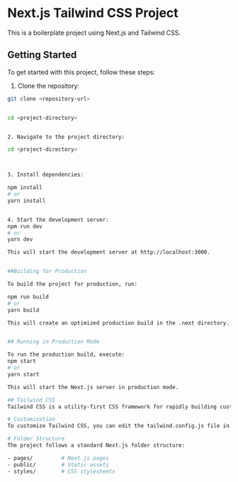 # Next.js Tailwind CSS Project

This is a boilerplate project using Next.js and Tailwind CSS.

## Getting Started

To get started with this project, follow these steps:

1. Clone the repository:

```bash
git clone <repository-url>


cd <project-directory>


2. Navigate to the project directory:

cd <project-directory>



3. Install dependencies:

npm install
# or
yarn install


4. Start the development server:
npm run dev
# or
yarn dev

This will start the development server at http://localhost:3000.


##Building for Production

To build the project for production, run:

npm run build
# or
yarn build

This will create an optimized production build in the .next directory.


## Running in Production Mode

To run the production build, execute:
npm start
# or
yarn start

This will start the Next.js server in production mode.

## Tailwind CSS
Tailwind CSS is a utility-first CSS framework for rapidly building custom designs. This project is pre-configured to use Tailwind CSS.

# Customization
To customize Tailwind CSS, you can edit the tailwind.config.js file in the root directory. Refer to the Tailwind CSS documentation for more details on customization.

# Folder Structure
The project follows a standard Next.js folder structure:

- pages/         # Next.js pages
- public/        # Static assets
- styles/        # CSS stylesheets






